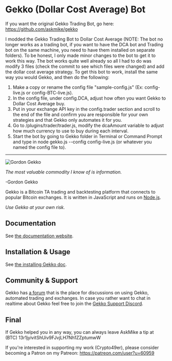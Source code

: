 # Gekko (Dollar Cost Average) Bot

If you want the original Gekko Trading Bot, go here:
https://github.com/askmike/gekko

I modded the Gekko Trading Bot to Dollar Cost Average (NOTE: The bot no longer works as a trading bot, if you want to have the DCA bot and Trading bot on the same machine, you need to have them installed on separate folders). To be honest, I only made minor changes to the bot to get it to work this way. The bot works quite well already so all I had to do was modify 3 files (check the commit to see which files were changed) and add the dollar cost average strategy. To get this bot to work, install the same way you would Gekko, and then do the following:

1. Make a copy or rename the config file "sample-config.js" (Ex: config-live.js or config-BTC-live.js).
2. In the config file, under config.DCA, adjust how often you want Gekko to Dollar Cost Average buy. 
3. Put in your exchange API key in the config.trader section and scroll to the end of the file and confirm you are responsible for your own strategies and that Gekko only automates it for you. 
3. Go to /plugins/trader/trader.js, modify the dcaAmount variable to adjust how much currency to use to buy during each interval.
4. Start the bot by going to Gekko folder in Terminal or Command Prompt and type in node gekko.js --config config-live.js (or whatever you named the config file to).

_________________________________________________________________________________

![Gordon Gekko](http://mikevanrossum.nl/static/gekko.jpg)

*The most valuable commodity I know of is information.*

-Gordon Gekko

Gekko is a Bitcoin TA trading and backtesting platform that connects to popular Bitcoin exchanges. It is written in JavaScript and runs on [Node.js](http://nodejs.org).

*Use Gekko at your own risk.*

## Documentation

See [the documentation website](https://gekko.wizb.it/docs/introduction/about_gekko.html).

## Installation & Usage

See [the installing Gekko doc](https://gekko.wizb.it/docs/installation/installing_gekko.html).

## Community & Support

Gekko has [a forum](https://forum.gekko.wizb.it/) that is the place for discussions on using Gekko, automated trading and exchanges. In case you rather want to chat in realtime about Gekko feel free to join the [Gekko Support Discord](https://discord.gg/26wMygt).

## Final

If Gekko helped you in any way, you can always leave AskMike a tip at (BTC) 13r1jyivitShUiv9FJvjLH7Nh1ZZptumwW

If you're interested in supporting my work (Crypto49er), please consider becoming a Patron on my Patreon: https://patreon.com/user?u=60959
